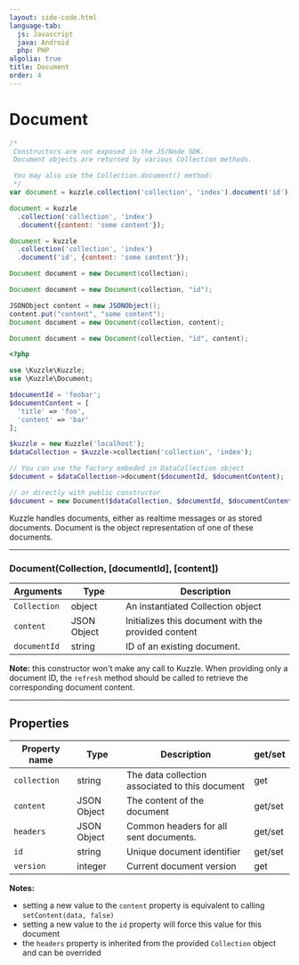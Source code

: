 ```yaml
---
layout: side-code.html
language-tab:
  js: Javascript
  java: Android
  php: PHP
algolia: true
title: Document
order: 4
---
```


# Document

```js
/*
 Constructors are not exposed in the JS/Node SDK.
 Document objects are returned by various Collection methods.

 You may also use the Collection.document() method:
 */
var document = kuzzle.collection('collection', 'index').document('id');

document = kuzzle
  .collection('collection', 'index')
  .document({content: 'some content'});

document = kuzzle
  .collection('collection', 'index')
  .document('id', {content: 'some content'});
```

```java
Document document = new Document(collection);

Document document = new Document(collection, "id");

JSONObject content = new JSONObject();
content.put("content", "some content");
Document document = new Document(collection, content);

Document document = new Document(collection, "id", content);
```

```php
<?php

use \Kuzzle\Kuzzle;
use \Kuzzle\Document;

$documentId = 'foobar';
$documentContent = [
  'title' => 'foo',
  'content' => 'bar'
];

$kuzzle = new Kuzzle('localhost');
$dataCollection = $kuzzle->collection('collection', 'index');

// You can use the factory embeded in DataCollection object
$document = $dataCollection->document($documentId, $documentContent);

// or directly with public constructor
$document = new Document($dataCollection, $documentId, $documentContent);
```

Kuzzle handles documents, either as realtime messages or as stored documents. Document is the object representation of one of these documents.

---

### Document(Collection, [documentId], [content])

| Arguments | Type | Description |
|---------------|---------|----------------------------------------|
| ``Collection`` | object | An instantiated Collection object |
| ``content`` | JSON Object | Initializes this document with the provided content |
| ``documentId`` | string | ID of an existing document. |

**Note:**  this constructor won't make any call to Kuzzle. When providing only a document ID, the `refresh` method should be called to retrieve the corresponding document content.

---

## Properties

| Property name | Type | Description | get/set |
|--------------|--------|-----------------------------------|---------|
| ``collection`` | string | The data collection associated to this document | get |
| ``content`` | JSON Object | The content of the document | get/set |
| ``headers`` | JSON Object | Common headers for all sent documents. | get/set |
| ``id`` | string | Unique document identifier | get/set |
| ``version`` | integer | Current document version | get |

**Notes:**  

* setting a new value to the ``content`` property is equivalent to calling ``setContent(data, false)``
* setting a new value to the ``id`` property will force this value for this document
* the ``headers`` property is inherited from the provided ``Collection`` object and can be overrided

